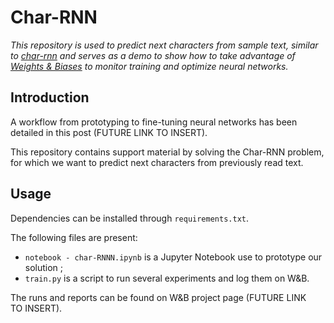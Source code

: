 # Char-RNN

*This repository is used to predict next characters from sample text, similar to [char-rnn](https://github.com/karpathy/char-rnn) and serves as a demo to show how to take advantage of [Weights & Biases](https://www.wandb.com/) to monitor training and optimize neural networks.*

## Introduction

A workflow from prototyping to fine-tuning neural networks has been detailed in this post (FUTURE LINK TO INSERT).

This repository contains support material by solving the Char-RNN problem, for which we want to predict next characters from previously read text.

## Usage

Dependencies can be installed through `requirements.txt`.

The following files are present:

- `notebook - char-RNNN.ipynb` is a Jupyter Notebook use to prototype our solution ;
- `train.py` is a script to run several experiments and log them on W&B.

The runs and reports can be found on W&B project page (FUTURE LINK TO INSERT).
